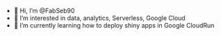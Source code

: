 - 👋 Hi, I’m @FabSeb90
- 👀 I’m interested in data, analytics, Serverless, Google Cloud
- 🌱 I’m currently learning how to deploy shiny apps in Google CloudRun

<!---
FabSeb90/FabSeb90 is a ✨ special ✨ repository because its `README.md` (this file) appears on your GitHub profile.
You can click the Preview link to take a look at your changes.
--->
